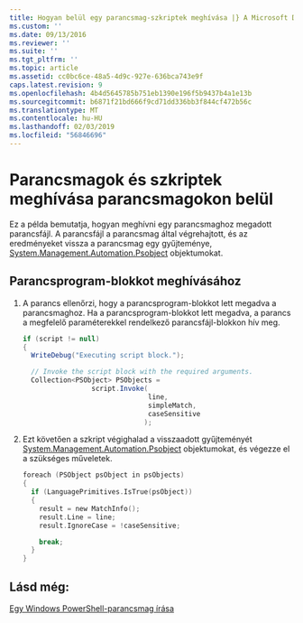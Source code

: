 ```yaml
---
title: Hogyan belül egy parancsmag-szkriptek meghívása |} A Microsoft Docs
ms.custom: ''
ms.date: 09/13/2016
ms.reviewer: ''
ms.suite: ''
ms.tgt_pltfrm: ''
ms.topic: article
ms.assetid: cc0bc6ce-48a5-4d9c-927e-636bca743e9f
caps.latest.revision: 9
ms.openlocfilehash: 4b4d5645785b751eb1390e196f5b9437b4a1e13b
ms.sourcegitcommit: b6871f21bd666f9cd71dd336bb3f844cf472b56c
ms.translationtype: MT
ms.contentlocale: hu-HU
ms.lasthandoff: 02/03/2019
ms.locfileid: "56846696"
---
```

# <a name="how-to-invoke-scripts-within-a-cmdlet"></a>Parancsmagok és szkriptek meghívása parancsmagokon belül

Ez a példa bemutatja, hogyan meghívni egy parancsmaghoz megadott parancsfájl. A parancsfájl a parancsmag által végrehajtott, és az eredményeket vissza a parancsmag egy gyűjteménye, [System.Management.Automation.Psobject](/dotnet/api/System.Management.Automation.PSObject) objektumokat.

## <a name="to-invoke-a-script-block"></a>Parancsprogram-blokkot meghívásához

1. A parancs ellenőrzi, hogy a parancsprogram-blokkot lett megadva a parancsmaghoz. Ha a parancsprogram-blokkot lett megadva, a parancs a megfelelő paraméterekkel rendelkező parancsfájl-blokkon hív meg.

    ```csharp
    if (script != null)
    {
      WriteDebug("Executing script block.");

      // Invoke the script block with the required arguments.
      Collection<PSObject> PSObjects =
                     script.Invoke(
                                   line,
                                   simpleMatch,
                                   caseSensitive
                                  );
    ```

2. Ezt követően a szkript végighalad a visszaadott gyűjteményét [System.Management.Automation.Psobject](/dotnet/api/System.Management.Automation.PSObject) objektumokat, és végezze el a szükséges műveletek.

    ```c
    foreach (PSObject psObject in psObjects)
    {
      if (LanguagePrimitives.IsTrue(psObject))
      {
        result = new MatchInfo();
        result.Line = line;
        result.IgnoreCase = !caseSensitive;

        break;
      }
    }

    ```

## <a name="see-also"></a>Lásd még:

[Egy Windows PowerShell-parancsmag írása](./writing-a-windows-powershell-cmdlet.md)
